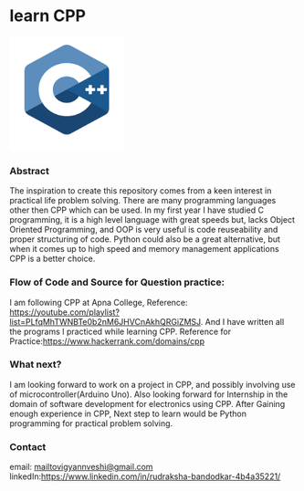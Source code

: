 #   learn CPP

<img src="./cpp.png" width="200px" height="200px">

### Abstract
The inspiration to create this repository comes from a keen interest in practical life problem solving. There are many programming languages other then CPP which can be used. In my first year I have studied C programming, it is a high level language with great speeds but, lacks Object Oriented Programming, and OOP is very useful is code reuseability and proper structuring of code. Python could also be a great alternative, but when it comes up to high speed and memory management applications CPP is a better choice.  

### Flow of Code and Source for Question practice:

I am following CPP at Apna College, Reference: https://youtube.com/playlist?list=PLfqMhTWNBTe0b2nM6JHVCnAkhQRGiZMSJ. And I have written all the programs I practiced while learning CPP.
Reference for Practice:https://www.hackerrank.com/domains/cpp

### What next?

I am looking forward to work on a project in CPP, and possibly involving use of microcontroller(Arduino Uno).
Also looking forward for Internship in the domain of software development for electronics using CPP.
After Gaining enough experience in CPP, Next step to learn would be Python programming for practical problem solving.
    
### Contact

email: mailtovigyannveshi@gmail.com
<br/>
linkedIn:https://www.linkedin.com/in/rudraksha-bandodkar-4b4a35221/